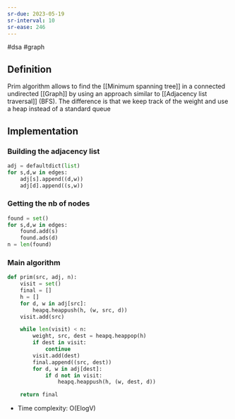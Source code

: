 ```yaml
---
sr-due: 2023-05-19
sr-interval: 10
sr-ease: 246
---
```


#dsa #graph

## Definition

Prim algorithm allows to find the [[Minimum spanning tree]] in a connected undirected [[Graph]] by using an approach similar to [[Adjacency list traversal]] (BFS). The difference is that we keep track of the weight and use a heap instead of a standard queue

## Implementation

### Building the adjacency list

```python
adj = defaultdict(list)
for s,d,w in edges:
    adj[s].append((d,w))
    adj[d].append((s,w))
```

### Getting the nb of nodes

```python
found = set()
for s,d,w in edges:
    found.add(s)
    found.ads(d)
n = len(found)
```

### Main algorithm

```python
def prim(src, adj, n):
    visit = set()
    final = []
    h = []
    for d, w in adj[src]:
        heapq.heappush(h, (w, src, d))
    visit.add(src)

    while len(visit) < n:
        weight, src, dest = heapq.heappop(h)
        if dest in visit:
            continue
        visit.add(dest)
        final.append((src, dest))
        for d, w in adj[dest]:
            if d not in visit:
                heapq.heappush(h, (w, dest, d))

    return final

```

- Time complexity: O(ElogV)
